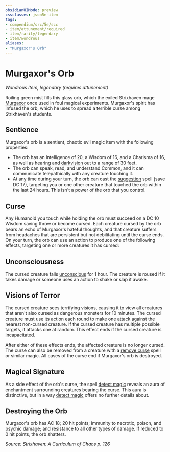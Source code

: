 ```yaml
---
obsidianUIMode: preview
cssclasses: json5e-item
tags:
- compendium/src/5e/scc
- item/attunement/required
- item/rarity/legendary
- item/wondrous
aliases: 
- "Murgaxor's Orb"
---
```

# Murgaxor's Orb
*Wondrous Item, legendary (requires attunement)*  


Roiling green mist fills this glass orb, which the exiled Strixhaven mage [Murgaxor](/compendium/bestiary/npc/murgaxor-scc.md) once used in foul magical experiments. Murgaxor's spirit has infused the orb, which he uses to spread a terrible curse among Strixhaven's students.

## Sentience

Murgaxor's orb is a sentient, chaotic evil magic item with the following properties:

- The orb has an Intelligence of 20, a Wisdom of 16, and a Charisma of 16, as well as hearing and [darkvision](/compendium/rules/senses.md#darkvision) out to a range of 30 feet.  
- The orb can speak, read, and understand Common, and it can communicate telepathically with any creature touching it.  
- At any time during your turn, the orb can cast the [suggestion](/compendium/spells/suggestion.md) spell (save DC 17), targeting you or one other creature that touched the orb within the last 24 hours. This isn't a power of the orb that you control.  

## Curse

Any Humanoid you touch while holding the orb must succeed on a DC 10 Wisdom saving throw or become cursed. Each creature cursed by the orb bears an echo of Murgaxor's hateful thoughts, and that creature suffers from headaches that are persistent but not debilitating until the curse ends. On your turn, the orb can use an action to produce one of the following effects, targeting one or more creatures it has cursed:

## Unconsciousness

The cursed creature falls [unconscious](/compendium/rules/conditions.md#unconscious) for 1 hour. The creature is roused if it takes damage or someone uses an action to shake or slap it awake.

## Visions of Terror

The cursed creature sees terrifying visions, causing it to view all creatures that aren't also cursed as dangerous monsters for 10 minutes. The cursed creature must use its action each round to make one attack against the nearest non-cursed creature. If the cursed creature has multiple possible targets, it attacks one at random. This effect ends if the cursed creature is [incapacitated](/compendium/rules/conditions.md#incapacitated).

After either of these effects ends, the affected creature is no longer cursed. The curse can also be removed from a creature with a [remove curse](/compendium/spells/remove-curse.md) spell or similar magic. All cases of the curse end if Murgaxor's orb is destroyed.

## Magical Signature

As a side effect of the orb's curse, the spell [detect magic](/compendium/spells/detect-magic.md) reveals an aura of enchantment surrounding creatures bearing the curse. This aura is distinctive, but in a way [detect magic](/compendium/spells/detect-magic.md) offers no further details about.

## Destroying the Orb

Murgaxor's orb has AC 18; 20 hit points; immunity to necrotic, poison, and psychic damage; and resistance to all other types of damage. If reduced to 0 hit points, the orb shatters.

*Source: Strixhaven: A Curriculum of Chaos p. 126*